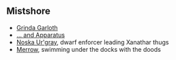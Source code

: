 ## Mistshore

* [Grinda Garloth](^/static/img/visual_aids/Grinda_garloth_and_apparatus.jpg)
* [... and Apparatus](^/static/img/visual_aids/Grinda_garloth_and_apparatus.jpg)
* [Noska Ur'gray](^/static/img/visual_aids/noska_urgray.jpg), dwarf enforcer leading Xanathar thugs
* [Merrow](^/static/img/visual_aids/noska_urgray.jpg), swimming under the docks with the doods

 
